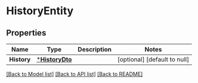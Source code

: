 # HistoryEntity

## Properties
Name | Type | Description | Notes
------------ | ------------- | ------------- | -------------
**History** | [***HistoryDto**](HistoryDTO.md) |  | [optional] [default to null]

[[Back to Model list]](../README.md#documentation-for-models) [[Back to API list]](../README.md#documentation-for-api-endpoints) [[Back to README]](../README.md)


